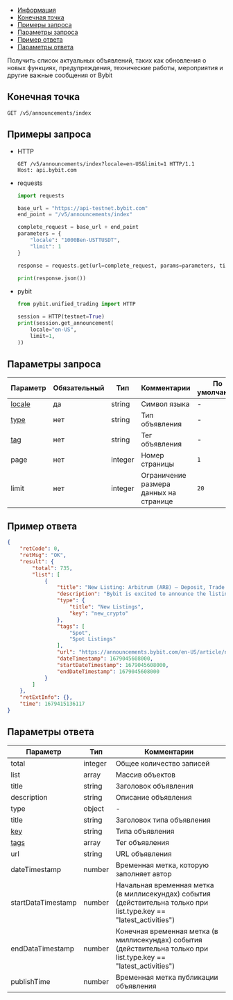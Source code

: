 - [Информация](#информация)
- [Конечная точка](#конечная-точка)
- [Примеры запроса](#примеры-запроса)
- [Параметры запроса](#параметры-запроса)
- [Пример ответа](#пример-ответа)
- [Параметры ответа](#параметры-ответа)

<a id="информация"></a>

Получить список актуальных объявлений, таких как обновления о новых функциях, предупреждения, технические работы,
мероприятия и другие важные сообщения от Bybit

<a id="конечная-точка"></a>

## Конечная точка

`GET /v5/announcements/index`

<a id="примеры-запроса"></a>

## Примеры запроса

- HTTP

  ```http
  GET /v5/announcements/index?locale=en-US&limit=1 HTTP/1.1
  Host: api.bybit.com
  ```

- requests

  ```python
  import requests

  base_url = "https://api-testnet.bybit.com"
  end_point = "/v5/announcements/index"

  complete_request = base_url + end_point
  parameters = {
      "locale": "1000Ben-USTTUSDT",
      "limit": 1
  }
  
  response = requests.get(url=complete_request, params=parameters, timeout=10)

  print(response.json())
  ```

- pybit

  ```python
  from pybit.unified_trading import HTTP

  session = HTTP(testnet=True)
  print(session.get_announcement(
      locale="en-US",
      limit=1,
  ))
  ```

<a id="параметры-запроса"></a>

## Параметры запроса

|Параметр           	        	        	        	                   |Обязательный   |Тип	     |Комментарии                             |По умолчанию  |
|------------------------------------------------------------------------------|---------------|---------|----------------------------------------|--------------|
|[locale](<19.Определения значений в запросах и ответах.md#locale>)            |да	           |string   |Символ языка                            |-             |
|[type](<19.Определения значений в запросах и ответах.md#announcementType>)    |нет            |string   |Тип объявления                          |-             |
|[tag](<19.Определения значений в запросах и ответах.md#announcementTag>)      |нет            |string   |Тег объявления                          |-             |
|page                       	        	        	        	           |нет            |integer  |Номер страницы                          |`1`             |
|limit	                    	        	        	        	           |нет            |integer  |Ограничение размера данных на странице  |`20`            |

<a id="пример-ответа"></a>

## Пример ответа

```json
{
    "retCode": 0,
    "retMsg": "OK",
    "result": {
        "total": 735,
        "list": [
            {
                "title": "New Listing: Arbitrum (ARB) — Deposit, Trade and Stake ARB to Share a 400,000 USDT Prize Pool!",
                "description": "Bybit is excited to announce the listing of ARB on our trading platform!",
                "type": {
                    "title": "New Listings",
                    "key": "new_crypto"
                },
                "tags": [
                    "Spot",
                    "Spot Listings"
                ],
                "url": "https://announcements.bybit.com/en-US/article/new-listing-arbitrum-arb-deposit-trade-and-stake-arb-to-share-a-400-000-usdt-prize-pool--bltf662314c211a8616/",
                "dateTimestamp": 1679045608000,
                "startDateTimestamp": 1679045608000,
                "endDateTimestamp": 1679045608000
            }
        ]
    },
    "retExtInfo": {},
    "time": 1679415136117
}
```

<a id="параметры-ответа"></a>

## Параметры ответа

|Параметр	                                                                  |Тип   	          |Комментарии                                                                                              |
|-----------------------------------------------------------------------------|-------------------|---------------------------------------------------------------------------------------------------------|
|total                                                                        |integer  	  	  |Общее количество записей                                                                                 |
|list	                                                                      |array  	       	  |Массив объектов                                                                                                   |
|title	                                                                      |string     	      |Заголовок объявления                                                                                     |
|description	                                                              |string     	  	  |Описание объявления                                                                                      |
|type	                                                                      |object       	  |-                                                                                                        |
|title	                                                                      |string       	  |Заголовок типа объявления                                                                                |
|[key](<19.Определения значений в запросах и ответах.md#announcementType>)    |string     	      |Типа объявления                                                                                     |
|[tags](<19.Определения значений в запросах и ответах.md#announcementTag>)    |array<string>	  |Тег объявления                                                                                           |
|url	                                                                      |string	          |URL объявления                                                                                           |
|dateTimestamp	                                                              |number     	      |Временная метка, которую заполняет автор                                                                 |
|startDataTimestamp	                                                          |number     	      |Начальная временная метка (в миллисекундах) события (действительна только при list.type.key == "latest_activities")   |
|endDataTimestamp	                                                          |number     	      |Конечная временная метка (в миллисекундах) события (действительна только при list.type.key == "latest_activities")    |
|publishTime	                                                              |number     	      |Временная метка публикации объявления                                                                    |
